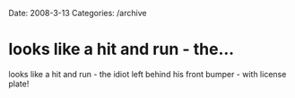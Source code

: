 Date: 2008-3-13
Categories: /archive

# looks like a hit and run - the...

looks like a hit and run - the idiot left behind his front bumper - with license plate!

